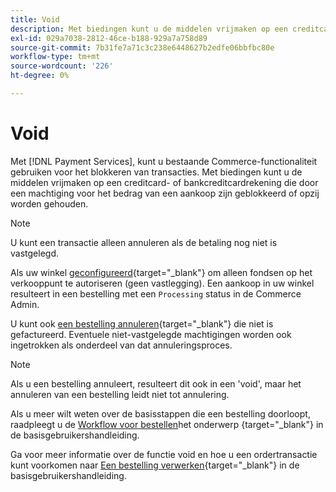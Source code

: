 ```yaml
---
title: Void
description: Met biedingen kunt u de middelen vrijmaken op een creditcard- of bankcreditcardrekening die door een machtiging voor het bedrag van een aankoop zijn geblokkeerd of opzij worden gehouden.
exl-id: 029a7038-2812-46ce-b188-929a7a758d89
source-git-commit: 7b31fe7a71c3c238e6448627b2edfe06bbfbc80e
workflow-type: tm+mt
source-wordcount: '226'
ht-degree: 0%

---
```


# Void

Met [!DNL Payment Services], kunt u bestaande Commerce-functionaliteit gebruiken voor het blokkeren van transacties. Met biedingen kunt u de middelen vrijmaken op een creditcard- of bankcreditcardrekening die door een machtiging voor het bedrag van een aankoop zijn geblokkeerd of opzij worden gehouden.

>[!NOTE]
>
>U kunt een transactie alleen annuleren als de betaling nog niet is vastgelegd.

Als uw winkel [geconfigureerd](https://docs.magento.com/user-guide/configuration/sales/payment-methods.html#payment-actions){target=&quot;_blank&quot;} om alleen fondsen op het verkooppunt te autoriseren (geen vastlegging). Een aankoop in uw winkel resulteert in een bestelling met een `Processing` status in de Commerce Admin.

U kunt ook [een bestelling annuleren](https://docs.magento.com/user-guide/sales/order-update.html#cancel-a-pending-order){target=&quot;_blank&quot;} die niet is gefactureerd. Eventuele niet-vastgelegde machtigingen worden ook ingetrokken als onderdeel van dat annuleringsproces.

>[!NOTE]
>
>Als u een bestelling annuleert, resulteert dit ook in een &#39;void&#39;, maar het annuleren van een bestelling leidt niet tot annulering.

Als u meer wilt weten over de basisstappen die een bestelling doorloopt, raadpleegt u de [Workflow voor bestellen](https://docs.magento.com/user-guide/sales/order-workflow.html)het onderwerp {target=&quot;_blank&quot;} in de basisgebruikershandleiding.

Ga voor meer informatie over de functie void en hoe u een ordertransactie kunt voorkomen naar [Een bestelling verwerken](https://docs.magento.com/user-guide/sales/order-processing.html){target=&quot;_blank&quot;} in de basisgebruikershandleiding.
